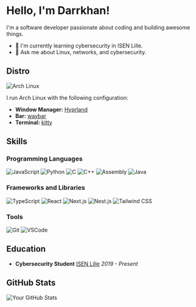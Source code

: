 # Hello, I'm Darrkhan!

I'm a software developer passionate about coding and building awesome things.

- 🌱 I'm currently learning cybersecurity in ISEN Lille.
- 💬 Ask me about Linux, networks, and cybersecurity.

## Distro
![Arch Linux](https://img.shields.io/badge/-Arch_Linux-blue?style=for-the-badge&logo=arch_linux&logoColor=white)

I run Arch Linux with the following configuration:

- **Window Manager:** [Hyprland](https://github.com/hyprwm/Hyprland)
- **Bar:** [waybar](https://github.com/Alexays/Waybar)
- **Terminal:** [kitty](https://github.com/kovidgoyal/kitty)

## Skills

### Programming Languages
![JavaScript](https://img.shields.io/badge/-JavaScript-yellow?style=for-the-badge&logo=javascript&logoColor=white)
![Python](https://img.shields.io/badge/-Python-blue?style=for-the-badge&logo=python&logoColor=white)
![C](https://img.shields.io/badge/-c-A8B9CC?style=for-the-badge&logo=c&logoColor=white)
![C++](https://img.shields.io/badge/-c++-00599C?style=for-the-badge&logo=c%2B%2B&logoColor=white)
![Assembly](https://img.shields.io/badge/-assembly-008080?style=for-the-badge&logo=assembly&logoColor=white)
![Java](https://img.shields.io/badge/Java-ED8B00?style=for-the-badge&logo=openjdk&logoColor=white)

### Frameworks and Libraries
![TypeScript](https://img.shields.io/badge/-TypeScript-blue?style=for-the-badge&logo=typescript&logoColor=white)
![React](https://img.shields.io/badge/-React-blue?style=for-the-badge&logo=react&logoColor=white)
![Next.js](https://img.shields.io/badge/-Next.js-black?style=for-the-badge&logo=next.js&logoColor=white)
![Nest.js](https://img.shields.io/badge/-Nest.js-red?style=for-the-badge&logo=nestjs&logoColor=white)
![Tailwind CSS](https://img.shields.io/badge/-Tailwind_CSS-38B2AC?style=for-the-badge&logo=tailwind-css&logoColor=white)

### Tools
![Git](https://img.shields.io/badge/-Git-black?style=for-the-badge&logo=git&logoColor=white)
![VSCode](https://img.shields.io/badge/-VSCode-blueviolet?style=for-the-badge&logo=visual-studio-code&logoColor=white)

## Education
- **Cybersecurity Student**
  [ISEN Lille](https://www.isen-lille.fr/)
  _2019 - Present_
  
## GitHub Stats
![Your GitHub Stats](https://github-readme-stats.vercel.app/api?username=Darrkhan&show_icons=true&hide=prs)
